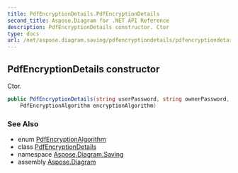 ```yaml
---
title: PdfEncryptionDetails.PdfEncryptionDetails
second_title: Aspose.Diagram for .NET API Reference
description: PdfEncryptionDetails constructor. Ctor
type: docs
url: /net/aspose.diagram.saving/pdfencryptiondetails/pdfencryptiondetails/
---
```

## PdfEncryptionDetails constructor

Ctor.

```csharp
public PdfEncryptionDetails(string userPassword, string ownerPassword, 
    PdfEncryptionAlgorithm encryptionAlgorithm)
```

### See Also

* enum [PdfEncryptionAlgorithm](../../pdfencryptionalgorithm/)
* class [PdfEncryptionDetails](../)
* namespace [Aspose.Diagram.Saving](../../pdfencryptiondetails/)
* assembly [Aspose.Diagram](../../../)


